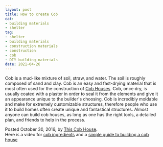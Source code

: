 ```yaml
--- 
layout: post 
title: How to create Cob
cat: 
- building materials
- shelter
tag: 
- shelter 
- building materials
- construction materials
- construction
- cob
- DIY building materials
date: 2021-04-26 
--- 
```


Cob is a mud-like mixture of soil, straw, and water. The soil is roughly composed of sand and clay. Cob is an easy and fast-drying material that is most often used for the construction of [Cob Houses](). Cob, once dry, is usually coated with a plaster in order to seal it from the elements and give it an appearance unique to the builder's choosing. Cob is incredibly moldable and make for extremely customizable structures, therefore people who use it to build homes often create unique and fantastical structures. Almost anyone can build cob houses, as long as one has the right tools, a detailed plan, and friends to help in the process.

Posted October 30, 2016, by [This Cob House](https://www.youtube.com/channel/UCAXJJ2UhfHFfO5oDBtAlq-A).  
Here is a video for [cob ingredients](https://youtu.be/6i-SPzf4B9E) and a [simple guide to building a cob house](https://thetinylife.com/cob-houses/)
